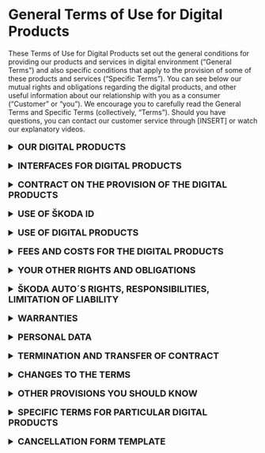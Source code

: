 # General Terms of Use for Digital Products
	
<div>These Terms of Use for Digital Products set out the general conditions for providing our products and services in digital environment (“General Terms”) and also specific conditions that apply to the provision of some of these products and services (“Specific Terms”). You can see below our mutual rights and obligations regarding the digital products, and other useful information about our relationship with you as a consumer (“Customer” or “you”). We encourage you to carefully read the General Terms and Specific Terms (collectively, “Terms”). Should you have questions, you can contact our customer service through [INSERT] or watch our explanatory videos.</div>
<br>

<details><summary style="font-size: 18px; font-weight: bold">OUR DIGITAL PRODUCTS</summary>
<p style="margin-left: 3vw"> We provide you with products and services in the digital environment. To make these Terms easier to understand, we will use the term “digital products” in this text for our following digital products and services:</p>  
<ul style="margin-left: 5vw"> 
   <li>your digital ŠKODA ID account,</li>
   <li>ŠKODA Digital Connectivity Services (including Smartlink and Car Feedback),</li>
   <li>car configurator on ŠKODA AUTO website.</li>
   <li>[INSERT]</li>
</ul>
<p style="margin-left: 3vw"> Detailed description and specification of the digital products is provided in the section SPECIFIC TERMS FOR PARTICULAR DIGITAL PRODUCTS and also on the website, application or infotainment.
</p>
</details>
<br>
<details><summary style="font-size: 18px; font-weight: bold">INTERFACES FOR DIGITAL PRODUCTS</summary>
<p style="margin-left: 3vw">You can access the digital products through multiple interfaces:</p>
<ul style="margin-left: 5vw">
   <li>internet portals, websites and webpages,</li>
   <li>mobile applications,</li>
   <li>car infotainment systems.</li>
</ul>
<p style="margin-left: 3vw"> For simplicity, we will use the term “interface” in these Terms for all of these interfaces. </p>

<p style="margin-left: 3vw">Whatever interface you choose to use the digital products, the Terms apply to all interfaces, and therefore, you must comply with them. However, the scope of the digital products may differ based on the type of interface, type of your vehicle and the country concerned.</p>

</details>
<br>
<details><summary style="font-size: 18px; font-weight: bold">CONTRACT ON THE PROVISION OF THE DIGITAL PRODUCTS</summary>
<p style="margin-left: 3vw">When accessing digital products, you enter into a contract concluded between you and our company ŠKODA AUTO a.s., ID number 00177041, with its registered seat at tř. Václava Klementa, Mladá Boleslav II, 293 01 Mladá Boleslav, registered in the commercial register maintained by the Municipal Court in Prague, section B, insert 332 (“ŠKODA AUTO” or “us”).  </p>

<p style="margin-left: 3vw">You enter into a contract with ŠKODA AUTO under these Terms. The contract is concluded at the moment you register for your ŠKODA ID.  </p>

<p style="margin-left: 3vw">At the moment you sign up for the digital product, Specific terms related to such digital product provided in the section SPECIFIC TERMS FOR PARTICULAR DIGITAL PRODUCTS also apply.  </p>

<p style="margin-left: 3vw">Note that there may be other instructions you are obliged to follow provided through the interface.  </p>
</details>
<br>



<details><summary style="font-size: 18px; font-weight: bold">USE OF ŠKODA ID</summary>

<p style="margin-left: 3vw">To use the digital products, you need the ŠKODA ID that is your single sign-on identity in the digital world of ŠKODA AUTO. Therefore, you don’t need to register again for each digital product.   </p>

<p style="margin-left: 3vw">The use of the ŠKODA ID is, and will remain, free of charge for you at all times.   </p>

<details> <summary style="margin-left:3vw; font-weight: bold" id="access">How to register for ŠKODA ID?</summary>

<div style="margin-left: 4.5vw">To get your ŠKODA ID, you need a valid email address or – as soon as this registering function is available – optionally a valid mobile telephone number as a username and, where necessary, a password you have created ("login data").</div><br>

<div style="margin-left: 4.5vw">Optionally, you can store further data, e.g., your address or profile picture, in your ŠKODA ID at the time of registration. Storing this data enables other digital products used by you to access this data without you having to enter it again, provided you agree to such use by the respective digital product in each individual case.</div><br>

<div style="margin-left: 4.5vw">All the information needed to use your ŠKODA ID, e.g., how to activate your ŠKODA ID or how to reset your password, will be sent to the email address or telephone number provided by you. At any time, you have the possibility to set another valid email address or telephone number as a username or to change your password via the settings in your ŠKODA ID.</div>
</details>
<br>

<details> <summary style="margin-left:3vw; font-weight: bold" id="access">How to use ŠKODA ID?</summary>

<div style="margin-left: 4.5vw"> As the ŠKODA ID is provided free of charge, you can start using this digital product as soon as your ŠKODA ID registration is complete. This gives you access to your user account, where you can sign up for the digital products. </div><br>

<div style="margin-left: 4.5vw"> You can start using your ŠKODA ID to sign on to digital products. You also have the option to view and remove the link to the digital products connected to your ŠKODA ID. If you remove a link between a digital product and the ŠKODA ID, you can no longer sign onto this digital product with the ŠKODA ID. If you want to use the digital product after you have removed the link, but continue to use your ŠKODA ID, you must sign onto this digital product again with your ŠKODA ID. </div><br>

<div style="margin-left: 4.5vw"> You also have the option to create a new ŠKODA ID to sign into this digital product. Please note: If your ŠKODA ID is used to fulfil existing contractual obligations towards you (e.g., in the case of prepaid services), when disconnecting the digital service, the registration of a new ŠKODA ID is required to continue using such digital product. </div>
</details>
<br>

<details> <summary style="margin-left:3vw; font-weight: bold" id="access"> Is it possible to edit or delete your ŠKODA ID? </summary>

<div style="margin-left: 4.5vw"> You can view, edit and delete the data you have entered at any time via the settings in your ŠKODA ID account. </div><br>

<div style="margin-left: 4.5vw"> You can also delete your ŠKODA ID entirely. As soon as you have deleted your ŠKODA ID, you can no longer use it to sign onto the digital products connected with this ŠKODA ID. If your ŠKODA ID is used for the fulfilment of existing contractual obligations by you (e.g., for payable services), prior cancellation of the digital product, or the registration of a new ŠKODA ID in order to continue to use the digital product, is necessary. In the case of cancellation of the digital product, the deletion of your ŠKODA ID can only be carried out after the end of the duration of the contract for this digital product (if using several digital products, only after the expiry of the longest contract). </div>
</details>
<br>

<details> <summary style="margin-left:3vw; font-weight: bold" id="access"> How to secure your ŠKODA ID? </summary>

<div style="margin-left: 4.5vw"> It is your responsibility to protect your login data for ŠKODA ID from unauthorized access. In particular, the password must be treated with strict confidentiality. We have introduced several requirements for the complexity of your password so that it cannot be easily guessed by third parties. Therefore, first names or surnames and birthdays, in addition to family names, are particularly unsuitable as passwords. The same applies to simplistic numeral combinations (e.g., 12345). </div><br>

<div style="margin-left: 4.5vw"> When using your ŠKODA ID, we strongly recommend that you take the available measures (e.g., device password, graphic pattern etc.) to protect the affected end devices against misuse by unauthorized third parties. </div><br>

<div style="margin-left: 4.5vw"> If the password is disclosed to an unauthorized third party, you must change the password immediately or, if you can no longer log into your ŠKODA ID, you must contact ŠKODA AUTO’s customer service immediately. You are solely responsible for any damage caused to ŠKODA AUTO or third parties as a result of the loss or transfer of login data.</div>
</details>
<br>

<details> <summary style="margin-left:3vw; font-weight: bold" id="access"> Are there any restrictions and obligations when using ŠKODA ID? </summary>

<div style="margin-left: 4.5vw"> You must be at least 16 years of age to use ŠKODA ID. </div><br>

<div style="margin-left: 4.5vw"> ŠKODA ID is non-transferable and you are not entitled to transfer you ŠKODA ID to another person without ŠKODA AUTO’s permission. </div><br>

<div style="margin-left: 4.5vw"> Note that you are subject to certain restrictions and obligations when using ŠKODA ID. See section YOUR RIGHTS AND OBLIGATIONS in these Terms. </div>
</details>
</details>
<br>



<details><summary style="font-size: 18px; font-weight: bold">USE OF DIGITAL PRODUCTS</summary>

<p style="margin-left: 3vw; font-style: italic; font-weight: bold"> How to sign up for the digital products? </p>

<p style="margin-left: 3vw"> You can sing up for the digital products only with your ŠKODA ID. </p>

<p style="margin-left: 3vw; font-style:italic; font-weight: bold"> When can you start using other digital products? </p>

<p style="margin-left: 3vw"> You can start using the digital products that are free of charge as soon as you sign up for the digital product. Other digital products and its functionalities that are chargeable can be used as soon as the relevant fee has been paid in accordance with the Specific Terms. </p>

<p style="margin-left: 3vw; font-style:italic; font-weight: bold"> Are there any restrictions and obligations when using the digital products? </p>

<p style="margin-left: 3vw"> Note that you are subject to certain restrictions and obligations when using the digital product. See section YOUR RIGHTS AND OBLIGATIONS in these Terms. </p>

<p style="margin-left: 3vw"> Some digital products may be subject to Specific Terms related to such digital product provided in the section SPECIFIC TERMS FOR PARTICULAR DIGITAL PRODUCTS. </p>
</details>
<br>



<details><summary style="font-size: 18px; font-weight: bold">FEES AND COSTS FOR THE DIGITAL PRODUCTS</summary>

<p style="margin-left: 3vw; font-style: italic; font-weight: bold"> Are there any fees or costs for the digital products? </p>

<p style="margin-left: 3vw"> The current fees, including all taxes and other costs, for the digital products are available to you through the interface. </p>

<p style="margin-left: 3vw"> ŠKODA AUTO may provide you with a price reduction (discount or a special offer) for the digital product. Specific rules and conditions for applying and using such a price reduction will be set out in the specific offer. </p>

<p style="margin-left: 3vw; font-style: italic; font-weight: bold"> How do you pay for the digital products? </p>

<p style="margin-left: 3vw">You can pay the fees for our digital products through your ŠKODA ID (details about each payment method are available through the interface). The invoice for the digital products will be send to your email. </p>
<p style="margin-left: 3vw">In case you choose the option to be charged periodically, we will charge you on-going fees automatically on a regular basis until you cancel in your ŠKODA ID. Before signing up for the digital product we inform you of the ongoing fees, billing frequency and how to cancel ongoing fees. We email you before each payment is due. </p>
<p style="margin-left: 3vw">In case we cannot charge you the ongoing fees, we are entitled to stop providing you with the respective digital product. Before we do so, we will inform you that the payment is due and the payment hasn’t been successful. </p>
</details>
<br>




<details><summary style="font-size: 18px; font-weight: bold">YOUR OTHER RIGHTS AND OBLIGATIONS</summary>

<p style="margin-left: 3vw; font-style: italic; font-weight: bold">What rights do you have when using the digital products? </p>
<p style="margin-left: 3vw"> You are granted a free, non-exclusive, non-transferable, and non-sublicensable right to use the digital products in their current version in accordance with the provisions of these Terms. </p>
<p style="margin-left: 3vw; font-style: italic; font-weight: bold">What obligations do you have when using the digital products? </p>
<p style="margin-left: 3vw"> You undertake to ensure that the use the digital products does not violate the provisions of these Terms, legal requirements, third party rights or moral standards. This also applies if you grant third parties an access to the digital services. </p>
<p style="margin-left: 3vw"> When using the digital products, copyright, name and trademark rights as well as our other rights of and other third parties’ rights (in particular personal rights) must be observed. You are prohibited from using the interface in violation of these Terms. You must refrain from any misuse of the interface; in particular, you may not integrate parts of the application, website or infotainment in other interfaces, whether private or commercial, or distribute them commercially. </p>
<p style="margin-left: 3vw"> You may use the digital products while only if it will not distract you from what is happening on the road and legal requirements for road traffic are observed. You are aware that while using the digital products you are always obliged to pay attention to driving and bears full responsibility for traffic safety. </p>
<p style="margin-left: 3vw"> If a third party (e.g., your family member or your employee) has access to the interface, you must take suitable measures (e.g. obtain the third party's consent) to ensure that the access to the digital products does not infringe any third party rights. Note that you may get access to information about the third party’s activity and therefore (indirectly) about their personal data (user conduct, last parking position, etc.). </p>
<p style="margin-left: 3vw; font-style: italic; font-weight: bold">What are the consequences if you violate the Terms? </p>
<p style="margin-left: 3vw"> If you violate any of the obligations in these Terms or applicable law, you shall be liable for the reimbursement of all damage suffered by us, and you undertake to release us from any claims of third parties arising from such violations. We can also limit or restrict your access to the digital products in that case. </p>
</details>
<br>





<details><summary style="font-size: 18px; font-weight: bold">ŠKODA AUTO´S RIGHTS, RESPONSIBILITIES, LIMITATION OF LIABILITY</summary>

<p style="margin-left: 3vw; font-style: italic; font-weight: bold">What rights do we have when providing the digital products? </p>
<p style="margin-left: 3vw">Since we are continually refining the digital services, the content and scope of digital product, functions and availability may change in the future to provide you with the best user experience and comfort when using our digital products. Functionalities may be either extended or restricted. You are not entitled to retain a specific scope of function. </p>
<p style="margin-left: 3vw">We also reserve the right to pilot for a limited period of time and/or for specific market(s) and/or for a specific group of customers new features, functions, interfaces or products ("beta testing") related to services without any notice. </p>
<p style="margin-left: 3vw; font-style: italic; font-weight: bold">What are our responsibilities? </p>
<p style="margin-left: 3vw">We are not responsible for: </p>
<ul style="margin-left: 5vw">a)	ensuring that the data, content and information provided by third parties for the digital products are up to date, correct, complete and/or of good quality. We will not check or modify such data, content and information.</ul>
<ul style="margin-left: 5vw">b)	any damage incurred if you have selected an unsuitable password or have not kept the password safe in violation of the Terms, or any damage or losses caused by a third party to whom you have granted access to the digital products.</ul>
<ul style="margin-left: 5vw">c)	any damage incurred as a result of improper or incorrect use of the digital products. This applies particularly if you are driving and are distracted from the traffic situation while driving as a result of using the digital services and this leads to an accident.</ul>
<ul style="margin-left: 5vw">d)	any damage incurred because the display of warnings and error messages in the "Vehicle Health Report" differ from the actual display in the vehicle.</ul>
<p style="margin-left: 3vw; font-style: italic; font-weight: bold">Is our liability for damages limited? </p>
<p style="margin-left: 3vw">Even though we both are obliged to prevent damage caused to the other party, such damage may occur. In this case, note that there are certain situations where we cannot be liable for damages caused to you. </p>
<p style="margin-left: 3vw">We are liable according to legal requirements for damage to life, body or health, which results from a culpable breach of obligation on our part. We are also liable for intent and gross negligence in accordance with the digital product liability legislation and for warranties or assurances expressly granted by us. </p>
<p style="margin-left: 3vw">We may otherwise be held liable for simple negligence only in relation to paid digital products and only in the event of a violation of essential contractual obligations, i.e., such obligations whose fulfilment is essential for the due and proper fulfilment of the contract of use, and upon which the user may reasonably rely. In these cases, claims for compensation will be limited in sum to providing compensation for foreseeable, direct damages that typically arise due to the nature of the contract. We do not assume liability for incidental damages (including loss of profit). </p>
<p style="margin-left: 3vw">Furthermore, we are liable in accordance with the following provisions: </p>
<ul style="margin-left: 5vw">a)	If legal requirements call for us to pay for damages caused as a result of slight negligence, we will only be liable to a limited extent: it shall only be liable if it has breached one of its essential contractual obligations. This liability shall also be limited to damages which are foreseeable and typical at the time the contract is concluded.</ul>
<ul style="margin-left: 5vw">b)	Independent of culpability on the part of ŠKODA AUTO, possible liability due to fraudulent concealment of a fault, due to the assumption of a warranty or in accordance with product liability law remains unaffected. </ul>
<ul style="margin-left: 5vw">c)	Personal liability of our legal representatives, vicarious agents and employees for damage caused by them through ordinary negligence is excluded. For damage and losses caused by said persons through gross negligence, with the exception of the legal representatives and managers, the limitations of liability in this section governing such situations for ŠKODA AUTO apply.</ul>
</details>
<br>




<details><summary style="font-size: 18px; font-weight: bold">WARRANTIES</summary>

<p style="margin-left: 3vw; font-style: italic; font-weight: bold">Are there any warranties with regard to the digital products? </p>

<p style="margin-left: 3vw">We shall endeavor to operate our digital products smoothly. However, note, that we cannot guarantee fault-free operation of our digital services at all times and we give no warranty or guarantee as to the functionalities of the digital products. </p>
<p style="margin-left: 3vw">Notwithstanding the abovementioned, you have the right to claim a defective performance of the digital products or a defective invoice for the digital products. In this case, fill a claim trough the interface (website or application) or email us on [INSERT]. We shall inform you that we have received your claim. Your warranty claim shall be handled in 30 days as of the moment you fill the claim. </p>
<p style="margin-left: 3vw; font-style: italic; font-weight: bold">What rights do you have in case of a defective performance? </p>
<p style="margin-left: 3vw">In case your claim was rightful and the digital product has a defect, you have certain rights from defective performance. We can provide you a discount from the price of a defective digital product or provide you with non-defective digital product. We can also provide you with digital product free of charge for a certain period of time. In case of a material breach of a contract from our side, you can withdraw from the contract. If the invoice has a defect, we will provide you with a new invoice. </p>
</details>
<br>


<details><summary style="font-size: 18px; font-weight: bold">PERSONAL DATA</summary>
<p style="margin-left: 3vw; font-style: italic; font-weight: bold">How we use your personal data? </p>
<p style="margin-left: 3vw"> If you want to know more on how we collect and use your personal data, you can learn more in our <u>Privacy Notice</u> or <u>Privacy Policy </u> </p>
<p style="margin-left: 3vw"> You agree that ŠKODA AUTO owns all rights, in particular rights of use, to any other data, in particular technical data which either have no personal reference or which have had their personal reference removed (anonymized data). </p>
</details>
<br>


<details><summary style="font-size: 18px; font-weight: bold">TERMINATION AND TRANSFER OF CONTRACT</summary>
<p style="margin-left: 3vw; font-style: italic; font-weight: bold">Under what circumstances can you terminate the contract? </p>
<p style="margin-left: 3vw">You can delete your ŠKODA ID user account (or terminate any other digital product that is provided free of charge) and terminate the contract or the provision of each digital product at any time. Note that if ŠKODA ID, or any other free of charge digital product is connected to any other digital product that has been pre-paid for a certain period of time, the contract terminates at the moment the pre-paid period for the digital product ends. You are not entitled to any reimbursement of fees or costs associated with the digital product in case you terminate the contract according to this paragraph. </p>
<p style="margin-left: 3vw">In case of the digital products that are subject to one-time fee, we stop providing you with them once a term that the digital products have been prepaid for ends. In case of digital products that are subject to ongoing fees, we stop providing you with such digital products once you terminate the ongoing payments and the term the digital products have been prepaid for ends. </p>
<p style="margin-left: 3vw; font-style: italic; font-weight: bold">Under what circumstances can you cancel the contract? </p>
<p style="margin-left: 3vw">You have the right to cancel the contract or using of specific digital product within 14 days as soon as you sing up for the digital product that is not provided free of charge. You expressly request that we start providing this digital product before the period of 14 day expires. </p>
<p style="margin-left: 3vw">In order to exercise your right of cancellation within the cancellation period, you must send your notification prior to expiry of the cancellation period. If you want to cancel the contract, please complete the Cancellation form. </p>
<p style="margin-left: 3vw">Note that if you withdraw from the contract within 14 days, you shall pay a part of the agreed fee for the digital product proportional to the performance provided until the time of withdrawal from contract. In order to exercise your right of cancellation within the cancellation period, you must send your notification prior to expiry of the cancellation period. </p>
<p style="margin-left: 3vw">However, you are not allowed to cancel contract or the provision of specific digital product according to previous paragraph due to unavailability, inaccuracy or lack of support for services, functions, interfaces or products in beta testing. </p>
<p style="margin-left: 3vw; font-style: italic; font-weight: bold">Under what circumstances can we terminate the contract? </p>
<p style="margin-left: 3vw">We can delete your ŠKODA ID user account and terminate the contract or the provision of specific digital product at any time by declaring this to you (in writing, by email or SMS), subject to a cancellation notice period of 6 weeks. If ŠKODA ID is absolutely essential for use of another digital product, that is not free of charge, connected with it, the cancellation will become effective, at the earliest, at the time at which the obligation to provide this digital product ends, i.e., at the time your pre-paid period for such digital product ends.  </p>
<p style="margin-left: 3vw">We can also terminate the contract or the provision of specific digital product with immediate effect in case you violate the Terms or applicable law when using the digital products. Note that in this case, you are not entitled to reimbursement the digital products that have been already paid. </p>
<p style="margin-left: 3vw; font-style: italic; font-weight: bold">Under what circumstances can we transfer the contract? </p>
<p style="margin-left: 3vw">ŠKODA AUTO reserves the right to transfer the contract regarding the use of digital products (without changing the contractual provisions in any other respect) to another company within the ŠKODA AUTO. You already provide ŠKODA AUTO with you consent for this purpose. In such case, ŠKODA AUTO will notify you in writing and in good time. </p>
</details>
<br>


<details><summary style="font-size: 18px; font-weight: bold">CHANGES TO THE TERMS</summary>
<p style="margin-left: 3vw">We reserve the right to make changes to the Terms without providing reason to you and only with future effect. We will inform you about such changes after logging into your ŠKODA ID. </p>
<p style="margin-left: 3vw">In case of substantial changes to the Terms, you will be entitled to terminate the contract without providing any reason. In relation to substantial changes of Specific terms relating to specific digital product you will be entitled to terminate provision of such digital product without providing any reason. You are entitled to reimbursement of fee associated with the digital product in case you terminate the contract or the provision of specific digital product according to this paragraph and the contract or the provision of specific digital product ends before your pre-paid period for a specific digital product. In this case, we shall refund the fee in the amount corresponding to the fee for a digital product that is pre-paid but will not be provided due to the termination of the contract or the termination of the provision of the digital product. </p>
</details>
<br>




<details><summary style="font-size: 18px; font-weight: bold">OTHER PROVISIONS YOU SHOULD KNOW</summary>
<p style="margin-left: 3vw">The vehicle itself and its equipment are governed exclusively by the terms and conditions in the vehicle order (purchase, leasing or rental contract). </p>
<p style="margin-left: 3vw">If you are a consumer, ŠKODA AUTO is only able to take legal action against you before the court responsible for your domicile or normal place of residence. You are able to take legal action against ŠKODA AUTO at the court responsible for our domicile or normal place of residence and at any legally approved place of jurisdiction. </p>

<p style="margin-left: 3vw">In accordance with the provisions of Regulation (EU) No 524/2014 of the European Parliament and of the Council of 21 May 2013 ("the Regulation"), you are entitled to use the out-of-court resolution of disputes concerning contractual obligations arising from contract on the digital product concluded between the Customer resident in the EU and ŠKODA AUTO established in the EU through the intervention of an ADR entity listed in accordance with Article 20 (2) of Directive 2013/11/EU and using the platform for Online Dispute Resolution. This platform is available under <a href="https://ec.europa.eu/consumers/odr/main/event=main.adr.show2">https://ec.europa.eu/consumers/odr/main/?event=main.adr.show2</a>.</p> 

<p style="margin-left: 3vw">If your domicile or normal place of residence is in the Czech Republic, the Czech Trade Inspection Authority (“CTIA”) has jurisdiction over the out-of-court resolution of disputes concerning contractual obligations arising from contract on the digital product. You can contact CTIA via its website www.coi.cz or adr.coi.cz. </p>
<p style="margin-left: 3vw">If the Customer is a legal entity, the sole place of jurisdiction for all claims resulting from and relating to the contract regarding the use of the digital products and in relation to it is the general court with jurisdiction in the area in which ŠKODA AUTO has its seat. </p>
<p style="margin-left: 3vw">For any disputes resulting from or in relation to the digital products and these Terms, the law of the Czech Republic shall apply exclusively; application of the United Nations Convention on Contracts for the International Sale of Goods (CISG) shall be excluded. </p>
<p style="margin-left: 3vw">Notwithstanding this provision, if the Customer is a consumer, the law of the country that is more favorable for the customer and in which the consumer's domicile or normal place of residence was located when the contract was concluded shall apply. </p>
<p style="margin-left: 3vw">Notwithstanding this provision, where the Customer is a consumer, the law of the country in which the consumer's domicile or normal place of residence was located when the contract was concluded shall apply if this is more favorable to the consumer. </p>
<p style="margin-left: 3vw">If any of the individual provisions of these Terms are or become invalid, the validity of the remaining provisions will not be affected. The invalid provisions will be replaced by provisions coming as close as possible to the commercial purpose of the original provisions and preserving the interests of both parties. </p>
</details>
<br>



<details><summary style="font-size: 18px; font-weight: bold">SPECIFIC TERMS FOR PARTICULAR DIGITAL PRODUCTS</summary>
<p style="margin-left: 3vw">Below you can see description of some of our digital products. Some of them are subject to specific conditions set out below.</p>
<p style="margin-left: 3vw; font-weight: bold">Smartlink </p>
<p style="margin-left: 3vw">Smartlink enables you to access to a wide range of services or features descripted below. You can easily verify the vehicle status and get up-to-date information including current driving data, inclusive statistics (both in retrospect and in real time), journey log or trip planning. In order to use the digital product, you must be equipped with Smarlink or Smarlink+ system. For more information please refer to owner's manual or ask your ŠKODA AUTOPartner. </p>
<p style="margin-left: 3vw; font-style: italic; font-weight: bold">Vehicle Status</p>
<p style="margin-left: 3vw">Using the "Vehicle Status" service, you can check the condition of your vehicle concerning mileage, fuel range and maintenance interval. The service enables only to read and display the current information about the vehicle condition. </p>
<p style="margin-left: 3vw; font-style: italic; font-weight: bold">Vehicle Health Report</p>
<p style="margin-left: 3vw">The "Vehicle Health Report" informs you about the current condition of the vehicle. You can visualize current vehicle alerts and/or any service needs and administer them (e.g., by printing or archiving). Once your mobile device is connected to the vehicle, it transmits the current condition data and displays it. </p>
<p style="margin-left: 3vw; font-style: italic; font-weight: bold">Trip Statistics & Logbook (if available) </p>
<p style="margin-left: 3vw">The "Trip Statistics & Logbook" service allow you to track all your trips, with simple switching between business and private travel inclusive all available details and route information. Logbook can be exported. </p>
<p style="margin-left: 3vw; font-style: italic; font-weight: bold">Service Partner</p>
<p style="margin-left: 3vw">Through "Service Partner" you can find and choose your preferred ŠKODA service partner in an easier way. </p>
<p style="margin-left: 3vw"> [INSERT] </p>
</details>
<br>


<details><summary style="font-size: 18px; font-weight: bold">CANCELLATION FORM TEMPLATE</summary>
<p style="margin-left: 3vw">If you want to cancel the contract or the provision of digital product, please complete this form and send it to the Customer service through [INSERT]. </p>

<p style="margin-left: 3vw">I/we(*) as a natural person (consumer) hereby cancel the contract for purchase of digital service _________________________ (with the exception of emergency call services)</p>
<p style="margin-left: 3vw">for the Vehicle with VIN (Vehicle Identification Number) (**):</p>
<p style="margin-left: 3vw">_______________________________________</p>
<p style="margin-left: 3vw">Customer's name: </p>
<p style="margin-left: 3vw">_______________________________________</p>
<p style="margin-left: 3vw">Customer's number (***):</p>
<p style="margin-left: 3vw">_______________________________________</p>
<p style="margin-left: 3vw">Customer's e-mail address stated in the ŠKODA user profile (***):</p>
<p style="margin-left: 3vw">_______________________________________</p>
<p style="margin-left: 3vw">Customer's address: </p>
<p style="margin-left: 3vw">_______________________________________</p>
<p style="margin-left: 3vw">Customer's signature (only if a hard copy is sent): </p>
<p style="margin-left: 3vw">_______________________________________</p>
<p style="margin-left: 3vw">Reason for cancellation: </p>
<p style="margin-left: 3vw">_______________________________________</p>
<p style="margin-left: 3vw">Date: </p>
<p style="margin-left: 3vw">____________________</p>
<p style="margin-left: 3vw"> (*) Delete as applicable.</p>
<p style="margin-left: 3vw"> (**) You can find the VIN on the bottom edge of the windscreen and in the Vehicle registration documents. .</p>
<p style="margin-left: 3vw"> (***) Available on ŠKODA Connect Portal, User profile. .</p>
</details>
